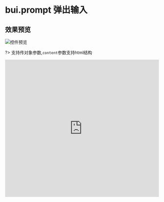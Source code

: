 # bui.prompt 弹出输入

## 效果预览
![控件预览](http://www.easybui.com/static/images/controls/bui-prompt_low.gif)

?> 支持传对象参数,`content`参数支持html结构

<iframe width="100%" height="450" src="https://jshare.com.cn/easybui/CHZLwL/3/share/js,html,css,result" allowfullscreen="allowfullscreen" frameborder="0"></iframe>
